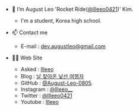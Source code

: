 - 👋 I’m August Leo 'Rocket Ride([@llleeo0421](https://github.com/llleeo0421))' Kim.
  - I'm a student, Korea high school.

- 📫 Contact me
  - E-mail : dev.augustleo@gmail.com

- 🧑‍💻 Web Site
  - Asked : [llleeo](https://asked.kr/llleeo)
  - Blog : [날 찾아온 낯선 여행자](https://llleeo0421.tistory.com)
  - GitHub : [@August-Leo-0805](https://github.com/August-Leo-0805).
  - Instagram : [@llleeo__](https://instagram.com/llleeo__)
  - Twitter : [@llleeo0421](https://twitter.com/llleeo0421)
  - Youtube : [llleeo](https://www.youtube.com/channel/UCoHALWM5iYLzsrytWGbNCxg)

